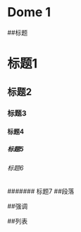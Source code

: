# Dome 1

##标题
#  标题1
##  标题2
###  标题3
####  标题4
#####  标题5
######  标题6
#######  标题7
##段落


##强调


##列表
